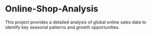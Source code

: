 # Online-Shop-Analysis
This project provides a detailed analysis of global online sales data to identify key seasonal patterns and growth opportunities.
